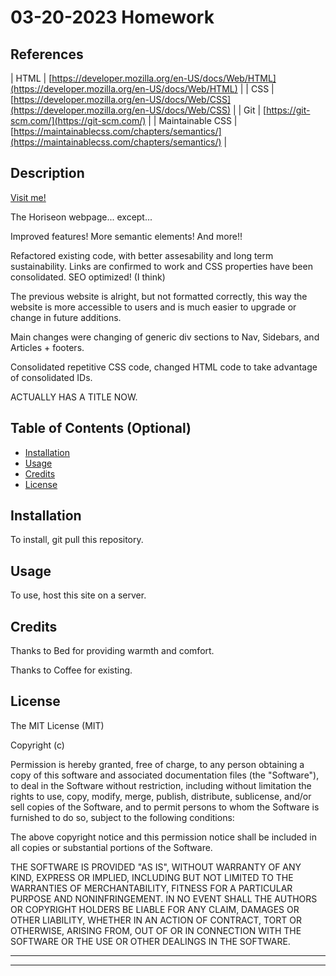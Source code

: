 # 03-20-2023 Homework

## References

| HTML    | [https://developer.mozilla.org/en-US/docs/Web/HTML](https://developer.mozilla.org/en-US/docs/Web/HTML) |
| CSS     | [https://developer.mozilla.org/en-US/docs/Web/CSS](https://developer.mozilla.org/en-US/docs/Web/CSS)      |
| Git | [https://git-scm.com/](https://git-scm.com/)     |
| Maintainable CSS | [https://maintainablecss.com/chapters/semantics/](https://maintainablecss.com/chapters/semantics/)     |


## Description

[Visit me!](https://google.com)

The Horiseon webpage... except...

Improved features! More semantic elements! And more!!

Refactored existing code, with better assesability and long term sustainability. Links are confirmed to work and CSS properties have been consolidated. SEO optimized! (I think)

The previous website is alright, but not formatted correctly, this way the website is more accessible to users and is much easier to upgrade or change in future additions.

Main changes were changing of generic div sections to Nav, Sidebars, and Articles + footers.

Consolidated repetitive CSS code, changed HTML code to take advantage of consolidated IDs.

ACTUALLY HAS A TITLE NOW.


## Table of Contents (Optional)


* [Installation](#installation)
* [Usage](#usage)
* [Credits](#credits)
* [License](#license)


## Installation

To install, git pull this repository.


## Usage

To use, host this site on a server.

## Credits

Thanks to Bed for providing warmth and comfort.

Thanks to Coffee for existing.


## License

The MIT License (MIT)

Copyright (c)

Permission is hereby granted, free of charge, to any person obtaining a copy of this software and associated documentation files (the "Software"), to deal in the Software without restriction, including without limitation the rights to use, copy, modify, merge, publish, distribute, sublicense, and/or sell copies of the Software, and to permit persons to whom the Software is furnished to do so, subject to the following conditions:

The above copyright notice and this permission notice shall be included in all copies or substantial portions of the Software.

THE SOFTWARE IS PROVIDED "AS IS", WITHOUT WARRANTY OF ANY KIND, EXPRESS OR IMPLIED, INCLUDING BUT NOT LIMITED TO THE WARRANTIES OF MERCHANTABILITY, FITNESS FOR A PARTICULAR PURPOSE AND NONINFRINGEMENT. IN NO EVENT SHALL THE AUTHORS OR COPYRIGHT HOLDERS BE LIABLE FOR ANY CLAIM, DAMAGES OR OTHER LIABILITY, WHETHER IN AN ACTION OF CONTRACT, TORT OR OTHERWISE, ARISING FROM, OUT OF OR IN CONNECTION WITH THE SOFTWARE OR THE USE OR OTHER DEALINGS IN THE SOFTWARE.


---



---
